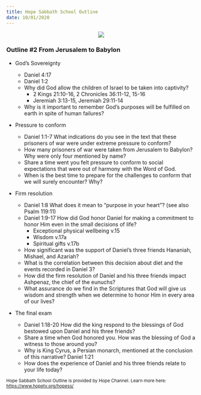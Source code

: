 ```yaml
---
title: Hope Sabbath School Outline
date: 10/01/2020
---
```


<center><img src="https://sabbath-school.adventech.io/api/v1/images/misc/hope-ss-logo.jpg" /></center>

### Outline #2  From Jerusalem to Babylon

*  God’s Sovereignty
	* Daniel 4:17
	* Daniel 1:2
	* Why did God allow the children of Israel to be taken into captivity?
		* 2 Kings 21:10-16, 2 Chronicles 36:11-12, 15-16
		* Jeremiah 3:13-15, Jeremiah 29:11-14
	* Why is it important to remember God’s purposes will be fulfilled on earth in spite of human failures?

*  Pressure to conform
	* Daniel 1:1-7 What indications do you see in the text that these prisoners of war were under extreme pressure to conform?
	* How many prisoners of war were taken from Jerusalem to Babylon?  Why were only four mentioned by name?
	* Share a time went you felt pressure to conform to social expectations that were out of harmony with the Word of God.
	* When is the best time to prepare for the challenges to conform that we will surely encounter? Why?

*  Firm resolution
	* Daniel 1:8 What does it mean to “purpose in your heart”? (see also Psalm 119:11)
	* Daniel 1:9-17 How did God honor Daniel for making a commitment to honor Him even in the small decisions of life?
		* Exceptional physical wellbeing v.15
		* Wisdom v.17a
		* Spiritual gifts v.17b
	* How significant was the support of Daniel’s three friends Hananiah, Mishael, and Azariah?
	* What is the correlation between this decision about diet and the events recorded in Daniel 3?
	* How did the firm resolution of Daniel and his three friends impact Ashpenaz, the chief of the eunuchs?
	* What assurance do we find in the Scriptures that God will give us wisdom and strength when we determine to honor Him in every area of our lives?

*  The final exam
	* Daniel 1:18-20 How did the king respond to the blessings of God bestowed upon Daniel and his three friends?
	* Share a time when God honored you.  How was the blessing of God a witness to those around you?
	* Why is King Cyrus, a Persian monarch, mentioned at the conclusion of this narrative? Daniel 1:21
	* How does the experience of Daniel and his three friends relate to your life today?


<small>Hope Sabbath School Outline is provided by Hope Channel. Learn more here: https://www.hopetv.org/hopess/</small>